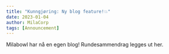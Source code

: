 ```yaml
---
title: "Kunngjøring: Ny blog feature!💥"
date: 2023-01-04
author: MilaCorp
tags: [Announcement]
---
```


Milabowl har nå en egen blog! Rundesammendrag legges ut her.